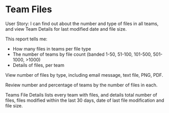 # Team Files

User Story: I can find out about the number and type of files in all teams, and view Team Details for last modified date and file size. 

This report tells me:

- How many files in teams per file type
- The number of teams by file count (banded 1-50, 51-100, 101-500, 501-1000, >1000)
- Details of files, per team

View number of files by type, including email message, text file, PNG, PDF. 

Review number and percentage of teams by the number of files in each. 

Teams File Details lists every team with files, and details total number of files, files modified within the last 30 days, date of last file modification and file size. 
